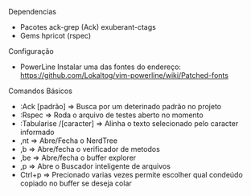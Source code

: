 Dependencias

  - Pacotes
     ack-grep (Ack)
     exuberant-ctags
  - Gems
     hpricot (rspec)

Configuração

  - PowerLine
    Instalar uma das fontes do endereço: https://github.com/Lokaltog/vim-powerline/wiki/Patched-fonts

Comandos Básicos

  - :Ack [padrão]           => Busca por um deterinado padrão no projeto
  - :Rspec                  => Roda o arquivo de testes aberto no momento
  - :Tabularise /[caracter] => Alinha o texto selecionado pelo caracter informado
  - ,nt                     => Abre/Fecha o NerdTree
  - ,b                      => Abre/fecha o verificador de metodos
  - ,be                     => Abre/fecha o buffer explorer
  - ,p                      => Abre o Buscador inteligente de arquivos
  - Ctrl+p                  => Precionado varias vezes permite escolher qual condeúdo copiado no buffer se deseja colar
